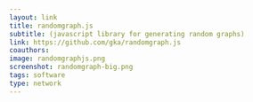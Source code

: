 ```yaml
---
layout: link
title: randomgraph.js
subtitle: (javascript library for generating random graphs)
link: https://github.com/gka/randomgraph.js
coauthors:
image: randomgraphjs.png
screenshot: randomgraph-big.png
tags: software
type: network
---
```

